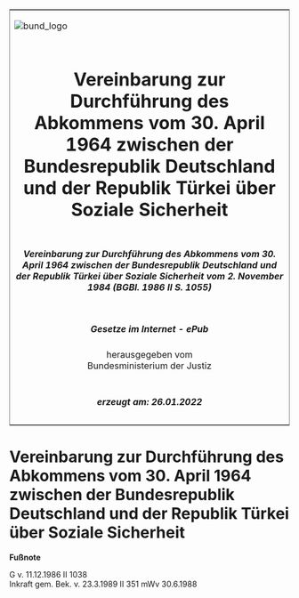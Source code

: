<span id="DECKBLATT.html"></span>

<table border="0" frame="border" width="100%">

<tr valign="top">

<td align="left">

![bund\_logo](BfJ_2021_Web_de_de.gif)

</td>

<td align="right">

 

</td>

</tr>

<tr align="center" valign="middle">

<td colspan="2">

# Vereinbarung zur Durchführung des Abkommens vom 30. April 1964 zwischen der Bundesrepublik Deutschland und der Republik Türkei über Soziale Sicherheit

</td>

</tr>

<tr align="center" valign="middle">

<td colspan="2">

##### Vereinbarung zur Durchführung des Abkommens vom 30. April 1964 zwischen der Bundesrepublik Deutschland und der Republik Türkei über Soziale Sicherheit vom 2. November 1984 (BGBl. 1986 II S. 1055)

</td>

</tr>

<tr align="center" valign="middle">

<td colspan="2">

  
  

##### Gesetze im Internet - ePub  
  
herausgegeben vom  
Bundesministerium der Justiz

</td>

</tr>

<tr align="center" valign="bottom">

<td colspan="2">

  
  

##### erzeugt am: 26.01.2022

</td>

</tr>

</table>

<span id="BJNR210550986.html"></span>

# Vereinbarung zur Durchführung des Abkommens vom 30. April 1964 zwischen der Bundesrepublik Deutschland und der Republik Türkei über Soziale Sicherheit

<div>

  
**Fußnote**

<div class="jnhtml">

<div>

<div class="jurAbsatz">

G v. 11.12.1986 II 1038  
Inkraft gem. Bek. v. 23.3.1989 II 351 mWv 30.6.1988

</div>

</div>

</div>

</div>

